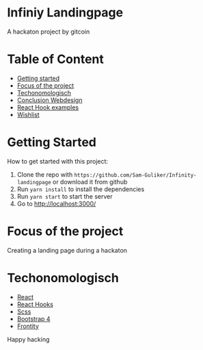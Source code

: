 # Infiniy Landingpage
A hackaton project by gitcoin


# Table of Content
* [Getting started](#getting-started)
* [Focus of the project](#focus-of-the-project)
* [Techonomologisch](#techonomologisch)
* [Conclusion Webdesign](#conculsion-webdesign)
* [React Hook examples](#react-hook-examples)
* [Wishlist](#Wishlist)

# Getting Started
How to get started with this project:
1.  Clone the repo with `https://github.com/Sam-Guliker/Infinity-landingpage` or download it from github
2.  Run `yarn install`  to install the dependencies
3.  Run `yarn start` to start the server
4.  Go to [http://localhost:3000/](http://localhost:3000/)

# Focus of the project
Creating a landing page during a hackaton

# Techonomologisch
- [React](https://reactjs.org/)
- [React Hooks](https://reactjs.org/docs/hooks-intro.html)
- [Scss](https://sass-lang.com/)
- [Bootstrap 4](https://getbootstrap.com/)
- [Frontity](https://frontity.org/)

Happy hacking
